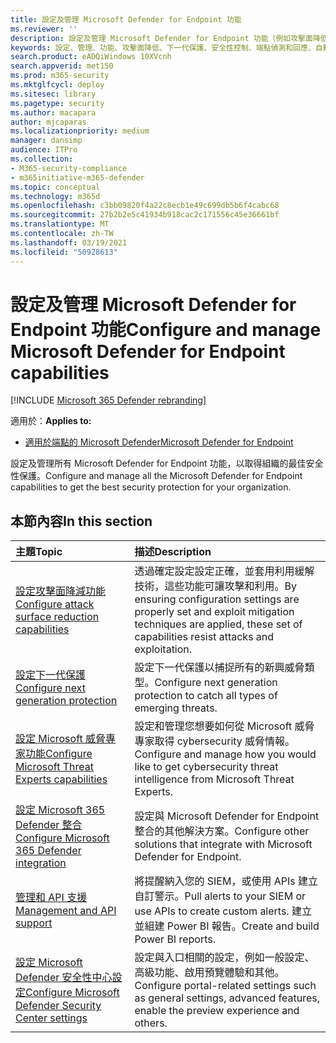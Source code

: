 ```yaml
---
title: 設定及管理 Microsoft Defender for Endpoint 功能
ms.reviewer: ''
description: 設定及管理 Microsoft Defender for Endpoint 功能（例如攻擊面降低和下一代保護）
keywords: 設定、管理、功能、攻擊面降低、下一代保護、安全性控制、端點偵測和回應、自動調查和修正、安全性控制項、控制項
search.product: eADQiWindows 10XVcnh
search.appverid: met150
ms.prod: m365-security
ms.mktglfcycl: deploy
ms.sitesec: library
ms.pagetype: security
ms.author: macapara
author: mjcaparas
ms.localizationpriority: medium
manager: dansimp
audience: ITPro
ms.collection:
- M365-security-compliance
- m365initiative-m365-defender
ms.topic: conceptual
ms.technology: m365d
ms.openlocfilehash: c3bb09820f4a22c8ecb1e49c699db5b6f4cabc68
ms.sourcegitcommit: 27b2b2e5c41934b918cac2c171556c45e36661bf
ms.translationtype: MT
ms.contentlocale: zh-TW
ms.lasthandoff: 03/19/2021
ms.locfileid: "50928613"
---
```

# <a name="configure-and-manage-microsoft-defender-for-endpoint-capabilities"></a><span data-ttu-id="6d40a-104">設定及管理 Microsoft Defender for Endpoint 功能</span><span class="sxs-lookup"><span data-stu-id="6d40a-104">Configure and manage Microsoft Defender for Endpoint capabilities</span></span>

[!INCLUDE [Microsoft 365 Defender rebranding](../includes/microsoft-defender.md)]

<span data-ttu-id="6d40a-105">適用於：</span><span class="sxs-lookup"><span data-stu-id="6d40a-105">**Applies to:**</span></span>

- [<span data-ttu-id="6d40a-106">適用於端點的 Microsoft Defender</span><span class="sxs-lookup"><span data-stu-id="6d40a-106">Microsoft Defender for Endpoint</span></span>](https://go.microsoft.com/fwlink/p/?linkid=2069559)

<span data-ttu-id="6d40a-107">設定及管理所有 Microsoft Defender for Endpoint 功能，以取得組織的最佳安全性保護。</span><span class="sxs-lookup"><span data-stu-id="6d40a-107">Configure and manage all the Microsoft Defender for Endpoint capabilities to get the best security protection for your organization.</span></span> 


## <a name="in-this-section"></a><span data-ttu-id="6d40a-108">本節內容</span><span class="sxs-lookup"><span data-stu-id="6d40a-108">In this section</span></span> 
<span data-ttu-id="6d40a-109">主題</span><span class="sxs-lookup"><span data-stu-id="6d40a-109">Topic</span></span> | <span data-ttu-id="6d40a-110">描述</span><span class="sxs-lookup"><span data-stu-id="6d40a-110">Description</span></span> 
:---|:---
[<span data-ttu-id="6d40a-111">設定攻擊面降減功能</span><span class="sxs-lookup"><span data-stu-id="6d40a-111">Configure attack surface reduction capabilities</span></span>](/windows/security/threat-protection/microsoft-defender-atp/configure-attack-surface-reduction) |  <span data-ttu-id="6d40a-112">透過確定設定設定正確，並套用利用緩解技術，這些功能可讓攻擊和利用。</span><span class="sxs-lookup"><span data-stu-id="6d40a-112">By ensuring configuration settings are properly set and exploit mitigation techniques are applied, these set of capabilities resist attacks and exploitation.</span></span> 
[<span data-ttu-id="6d40a-113">設定下一代保護</span><span class="sxs-lookup"><span data-stu-id="6d40a-113">Configure next generation protection</span></span>](/windows/security/threat-protection/windows-defender-antivirus/configure-windows-defender-antivirus-features) | <span data-ttu-id="6d40a-114">設定下一代保護以捕捉所有的新興威脅類型。</span><span class="sxs-lookup"><span data-stu-id="6d40a-114">Configure next generation protection to catch all types of emerging threats.</span></span>
[<span data-ttu-id="6d40a-115">設定 Microsoft 威脅專家功能</span><span class="sxs-lookup"><span data-stu-id="6d40a-115">Configure Microsoft Threat Experts capabilities</span></span>](/windows/security/threat-protection/microsoft-defender-atp/configure-microsoft-threat-experts) | <span data-ttu-id="6d40a-116">設定和管理您想要如何從 Microsoft 威脅專家取得 cybersecurity 威脅情報。</span><span class="sxs-lookup"><span data-stu-id="6d40a-116">Configure and manage how you would like to get cybersecurity threat intelligence from Microsoft Threat Experts.</span></span>
[<span data-ttu-id="6d40a-117">設定 Microsoft 365 Defender 整合</span><span class="sxs-lookup"><span data-stu-id="6d40a-117">Configure Microsoft 365 Defender integration</span></span>](/windows/security/threat-protection/microsoft-defender-atp/threat-protection-integration)| <span data-ttu-id="6d40a-118">設定與 Microsoft Defender for Endpoint 整合的其他解決方案。</span><span class="sxs-lookup"><span data-stu-id="6d40a-118">Configure other solutions that integrate with Microsoft Defender for Endpoint.</span></span>
[<span data-ttu-id="6d40a-119">管理和 API 支援</span><span class="sxs-lookup"><span data-stu-id="6d40a-119">Management and API support</span></span>](/windows/security/threat-protection/microsoft-defender-atp/management-apis)| <span data-ttu-id="6d40a-120">將提醒納入您的 SIEM，或使用 APIs 建立自訂警示。</span><span class="sxs-lookup"><span data-stu-id="6d40a-120">Pull alerts to your SIEM or use APIs to create custom alerts.</span></span> <span data-ttu-id="6d40a-121">建立並組建 Power BI 報告。</span><span class="sxs-lookup"><span data-stu-id="6d40a-121">Create and build Power BI reports.</span></span> 
[<span data-ttu-id="6d40a-122">設定 Microsoft Defender 安全性中心設定</span><span class="sxs-lookup"><span data-stu-id="6d40a-122">Configure Microsoft Defender Security Center settings</span></span>](/windows/security/threat-protection/microsoft-defender-atp/preferences-setup) |  <span data-ttu-id="6d40a-123">設定與入口相關的設定，例如一般設定、高級功能、啟用預覽體驗和其他。</span><span class="sxs-lookup"><span data-stu-id="6d40a-123">Configure portal-related settings such as general settings, advanced features, enable the preview experience and others.</span></span>